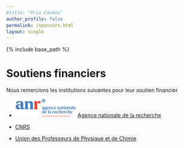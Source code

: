 ```yaml
---
#title: "Prix Cosmos"
author_profile: false
permalink: /sponsors.html
layout: single
---
```


{% include base_path %}



# Soutiens financiers

Nous remercions les institutions suivantes pour leur soutien financier

* ![ANR](/images/anr-logo-2021_small.png) [Agence
nationale de la recherche](http://www.anr.fr)

* [CNRS](http://www.cnrs.fr)

* [Union des Professeurs de Physique et de Chimie](https://www.udppc.asso.fr)
